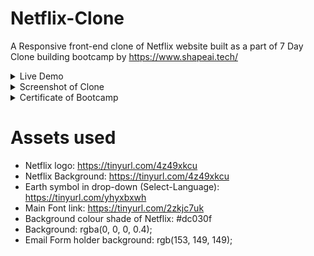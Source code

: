 # Netflix-Clone
A Responsive front-end clone of Netflix website built as a part of 7 Day Clone building bootcamp by https://www.shapeai.tech/ 

<details>
<summary>Live Demo</summary>
Visit 
</details>

<details>
<summary>Screenshot of Clone</summary>
<img src="https://github.com/nagarajpandith/netflix-clone/blob/main/images/Netflix-Clone.png" width="750">
</details>

<details>
<summary>Certificate of Bootcamp</summary>
<img src="" width="750">
</details>

# Assets used
- Netflix logo: https://tinyurl.com/4z49xkcu
- Netflix Background: https://tinyurl.com/4z49xkcu
- Earth symbol in drop-down (Select-Language): https://tinyurl.com/yhyxbxwh
- Main Font link: https://tinyurl.com/2zkjc7uk
- Background colour shade of Netflix: #dc030f
- Background: rgba(0, 0, 0, 0.4);
- Email Form holder background: rgb(153, 149, 149);
